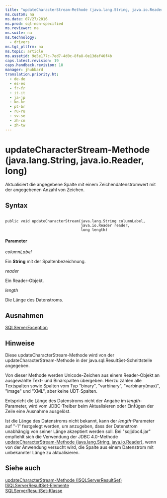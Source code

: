 ```yaml
---
title: "updateCharacterStream-Methode (java.lang.String, java.io.Reader, long)"
ms.custom: na
ms.date: 07/27/2016
ms.prod: sql-non-specified
ms.reviewer: na
ms.suite: na
ms.technology: 
  - drivers
ms.tgt_pltfrm: na
ms.topic: article
ms.assetid: 9e5e177c-7ed7-4d0c-8fa8-0e13daf46f4b
caps.latest.revision: 19
caps.handback.revision: 18
manager: jhubbard
translation.priority.ht: 
  - de-de
  - es-es
  - fr-fr
  - it-it
  - ja-jp
  - ko-kr
  - pt-br
  - ru-ru
  - sv-se
  - zh-cn
  - zh-tw
---
```

# updateCharacterStream-Methode (java.lang.String, java.io.Reader, long)
  Aktualisiert die angegebene Spalte mit einem Zeichendatenstromwert mit der angegebenen Anzahl von Zeichen.  
  
## Syntax  
  
```  
  
public void updateCharacterStream(java.lang.String columnLabel,  
                                  java.io.Reader reader,  
                                  long length)  
```  
  
#### Parameter  
 *columnLabel*  
  
 Ein **String** mit der Spaltenbezeichnung.  
  
 *reader*  
  
 Ein Reader\-Objekt.  
  
 *length*  
  
 Die Länge des Datenstroms.  
  
## Ausnahmen  
 [SQLServerException](../content/SQLServerException-Class.md)  
  
## Hinweise  
 Diese updateCharacterStream\-Methode wird von der updateCharacterStream\-Methode in der java.sql.ResultSet\-Schnittstelle angegeben.  
  
 Von dieser Methode werden Unicode\-Zeichen aus einem Reader\-Objekt an ausgewählte Text\- und Binärspalten übergeben. Hierzu zählen alle Textspalten sowie Spalten vom Typ "binary", "varbinary", "varbinary\(max\)", "image" und "XML", aber keine UDT\-Spalten.  
  
 Entspricht die Länge des Datenstroms nicht der Angabe im *length*\-Parameter, wird vom JDBC\-Treiber beim Aktualisieren oder Einfügen der Zeile eine Ausnahme ausgelöst.  
  
 Ist die Länge des Datenstroms nicht bekannt, kann der *length*\-Parameter auf "\-1" festgelegt werden, um anzugeben, dass der Datenstrom unabhängig von seiner Länge akzeptiert werden soll. Bei "sqljdbc4.jar" empfiehlt sich die Verwendung der JDBC 4.0\-Methode [updateCharacterStream-Methode &#40;java.lang.String, java.io.Reader&#41;](../content/updateCharacterStream-Method--java.lang.String--java.io.Reader-.md), wenn von der Anwendung versucht wird, die Spalte aus einem Datenstrom mit unbekannter Länge zu aktualisieren.  
  
## Siehe auch  
 [updateCharacterStream-Methode &#40;ISQLServerResultSet&#41;](../content/updateCharacterStream-Method--SQLServerResultSet-.md)   
 [ISQLServerResultSet-Elemente](../content/SQLServerResultSet-Members.md)   
 [SQLServerResultSet-Klasse](../content/SQLServerResultSet-Class.md)  
  
  